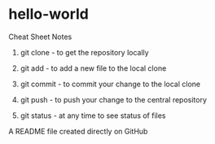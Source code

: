# hello-world
Cheat Sheet Notes

1) git clone  - to get the repository locally
2) git add    - to add a new file to the local clone
3) git commit - to commit your change to the local clone
4) git push   - to push your change to the central repository

5) git status - at any time to see status of files

A README file created directly on GitHub
